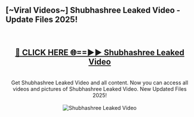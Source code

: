 <h2>[~Viral Videos~] Shubhashree Leaked Video - Update Files 2025!</h2>
<br>
<div align="center">
<h2><a href="https://betterlinks.top/A2PfLJ" rel="nofollow">🔴 CLICK HERE 🌐==►► Shubhashree Leaked Video</a></h2>
<br>
Get Shubhashree Leaked Video and all content. Now you can access all videos and pictures of Shubhashree Leaked Video. New Updated Files 2025!
<br>
<br>
<a href="https://betterlinks.top/A2PfLJ" rel="nofollow" data-target="animated-image.originalLink"><img src="https://i.ibb.co.com/WyWwxjT/player-gif2.gif" alt="Shubhashree Leaked Video" style="max-width: 100%; display: inline-block;" data-target="animated-image.originalImage"></a>
</div>
<br>

